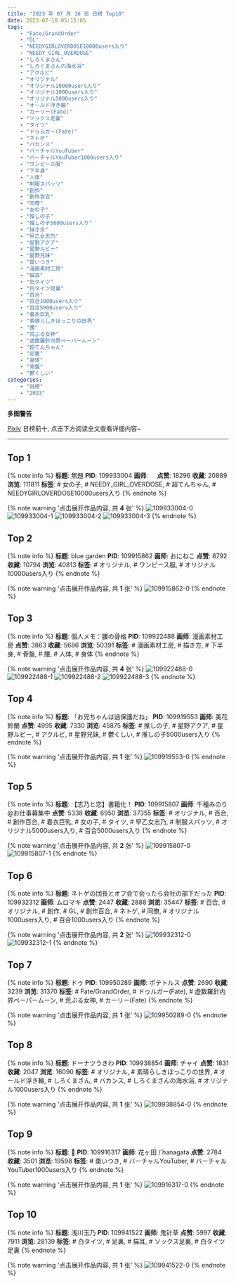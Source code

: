 ```yaml
---
title: "2023 年 07 月 16 日 日榜 Top10"
date: 2023-07-18 05:15:05
tags:
    - "Fate/GrandOrder"
    - "GL"
    - "NEEDYGIRLOVERDOSE10000users入り"
    - "NEEDY_GIRL_OVERDOSE"
    - "しろくまさん"
    - "しろくまさんの海水浴"
    - "アクルビ"
    - "オリジナル"
    - "オリジナル10000users入り"
    - "オリジナル1000users入り"
    - "オリジナル5000users入り"
    - "オールド浮き輪"
    - "カーリー(Fate)"
    - "ソックス足裏"
    - "タイツ"
    - "ドゥルガー(Fate)"
    - "ネトゲ"
    - "バカンス"
    - "バーチャルYouTuber"
    - "バーチャルYouTuber1000users入り"
    - "ワンピース服"
    - "下半身"
    - "人体"
    - "制服スパッツ"
    - "創作"
    - "創作百合"
    - "同僚"
    - "女の子"
    - "推しの子"
    - "推しの子5000users入り"
    - "描き方"
    - "早乙女志乃"
    - "星野アクア"
    - "星野ルビー"
    - "星野兄妹"
    - "棗いつき"
    - "漫画素材工房"
    - "猫耳"
    - "白タイツ"
    - "白タイツ足裏"
    - "百合"
    - "百合1000users入り"
    - "百合5000users入り"
    - "着衣巨乳"
    - "素晴らしきほっこりの世界"
    - "腰"
    - "荒ぶる女神"
    - "虚数羅針内界ペーパームーン"
    - "超てんちゃん"
    - "足裏"
    - "身体"
    - "骨盤"
    - "鬱くしい"
categories:
    - "日榜"
    - "2023"
---
```


<i class="fa fa-triangle-exclamation"></i>**多图警告**<i class="fa fa-triangle-exclamation"></i>

[Pixiv](https://www.pixiv.net/) 日榜前十, 点击下方阅读全文查看详细内容~

<!-- more -->

---

## Top 1

{% note info %}
**标题**: 無題
**PID**: 109933004 **画师**: ㅤ
**点赞**: 18296 **收藏**: 20889 **浏览**: 111811
**标签**: # 女の子, # NEEDY_GIRL_OVERDOSE, # 超てんちゃん, # NEEDYGIRLOVERDOSE10000users入り
{% endnote %}

{% note warning '点击展开作品内容, 共 **4** 张' %}
![109933004-0](https://i.pixiv.re/img-original/img/2023/07/15/16/41/24/109933004_p0.png)
![109933004-1](https://i.pixiv.re/img-original/img/2023/07/15/16/41/24/109933004_p1.png)
![109933004-2](https://i.pixiv.re/img-original/img/2023/07/15/16/41/24/109933004_p2.png)
![109933004-3](https://i.pixiv.re/img-original/img/2023/07/15/16/41/24/109933004_p3.png)
{% endnote %}

## Top 2

{% note info %}
**标题**: blue garden
**PID**: 109915862 **画师**: おにねこ
**点赞**: 8792 **收藏**: 10794 **浏览**: 40813
**标签**: # オリジナル, # ワンピース服, # オリジナル10000users入り
{% endnote %}

{% note warning '点击展开作品内容, 共 **1** 张' %}
![109915862-0](https://i.pixiv.re/img-original/img/2023/07/15/00/13/37/109915862_p0.jpg)
{% endnote %}

## Top 3

{% note info %}
**标题**: 個人メモ：腰の骨格
**PID**: 109922488 **画师**: 漫画素材工房
**点赞**: 3863 **收藏**: 5686 **浏览**: 50391
**标签**: # 漫画素材工房, # 描き方, # 下半身, # 骨盤, # 腰, # 人体, # 身体
{% endnote %}

{% note warning '点击展开作品内容, 共 **4** 张' %}
![109922488-0](https://i.pixiv.re/img-original/img/2023/07/15/07/00/09/109922488_p0.jpg)
![109922488-1](https://i.pixiv.re/img-original/img/2023/07/15/07/00/09/109922488_p1.jpg)
![109922488-2](https://i.pixiv.re/img-original/img/2023/07/15/07/00/09/109922488_p2.jpg)
![109922488-3](https://i.pixiv.re/img-original/img/2023/07/15/07/00/09/109922488_p3.jpg)
{% endnote %}

## Top 4

{% note info %}
**标题**: 「お兄ちゃんは過保護だね」
**PID**: 109919553 **画师**: 美花　鈴蘭
**点赞**: 4995 **收藏**: 7330 **浏览**: 45875
**标签**: # 推しの子, # 星野アクア, # 星野ルビー, # アクルビ, # 星野兄妹, # 鬱くしい, # 推しの子5000users入り
{% endnote %}

{% note warning '点击展开作品内容, 共 **1** 张' %}
![109919553-0](https://i.pixiv.re/img-original/img/2023/07/15/02/40/36/109919553_p0.png)
{% endnote %}

## Top 5

{% note info %}
**标题**: 【志乃と恋】書籍化！
**PID**: 109915807 **画师**: 千種みのり@お仕事募集中
**点赞**: 5338 **收藏**: 6950 **浏览**: 37355
**标签**: # オリジナル, # 百合, # 創作百合, # 着衣巨乳, # 女の子, # タイツ, # 早乙女志乃, # 制服スパッツ, # オリジナル5000users入り, # 百合5000users入り
{% endnote %}

{% note warning '点击展开作品内容, 共 **2** 张' %}
![109915807-0](https://i.pixiv.re/img-original/img/2023/07/15/00/12/19/109915807_p0.jpg)
![109915807-1](https://i.pixiv.re/img-original/img/2023/07/15/00/12/19/109915807_p1.jpg)
{% endnote %}

## Top 6

{% note info %}
**标题**: ネトゲの団長とオフ会で会ったら会社の部下だった
**PID**: 109932312 **画师**: ムロマキ
**点赞**: 2447 **收藏**: 2888 **浏览**: 35447
**标签**: # 百合, # オリジナル, # 創作, # GL, # 創作百合, # ネトゲ, # 同僚, # オリジナル1000users入り, # 百合1000users入り
{% endnote %}

{% note warning '点击展开作品内容, 共 **2** 张' %}
![109932312-0](https://i.pixiv.re/img-original/img/2023/07/15/16/11/15/109932312_p0.jpg)
![109932312-1](https://i.pixiv.re/img-original/img/2023/07/15/16/11/15/109932312_p1.jpg)
{% endnote %}

## Top 7

{% note info %}
**标题**: ドゥ
**PID**: 109950289 **画师**: ポテトルス
**点赞**: 2690 **收藏**: 3239 **浏览**: 31370
**标签**: # Fate/GrandOrder, # ドゥルガー(Fate), # 虚数羅針内界ペーパームーン, # 荒ぶる女神, # カーリー(Fate)
{% endnote %}

{% note warning '点击展开作品内容, 共 **1** 张' %}
![109950289-0](https://i.pixiv.re/img-original/img/2023/07/16/02/34/21/109950289_p0.jpg)
{% endnote %}

## Top 8

{% note info %}
**标题**: ドーナツうきわ
**PID**: 109938854 **画师**: チャイ
**点赞**: 1831 **收藏**: 2047 **浏览**: 16090
**标签**: # オリジナル, # 素晴らしきほっこりの世界, # オールド浮き輪, # しろくまさん, # バカンス, # しろくまさんの海水浴, # オリジナル1000users入り
{% endnote %}

{% note warning '点击展开作品内容, 共 **1** 张' %}
![109938854-0](https://i.pixiv.re/img-original/img/2023/07/15/20/30/03/109938854_p0.png)
{% endnote %}

## Top 9

{% note info %}
**标题**: 🧩
**PID**: 109916317 **画师**: 花ヶ田 / hanagata
**点赞**: 2784 **收藏**: 3501 **浏览**: 19598
**标签**: # 棗いつき, # バーチャルYouTuber, # バーチャルYouTuber1000users入り
{% endnote %}

{% note warning '点击展开作品内容, 共 **1** 张' %}
![109916317-0](https://i.pixiv.re/img-original/img/2023/07/15/00/26/02/109916317_p0.png)
{% endnote %}

## Top 10

{% note info %}
**标题**: 浅川玉乃
**PID**: 109941522 **画师**: 鬼针草
**点赞**: 5997 **收藏**: 7911 **浏览**: 28139
**标签**: # 白タイツ, # 足裏, # 猫耳, # ソックス足裏, # 白タイツ足裏
{% endnote %}

{% note warning '点击展开作品内容, 共 **1** 张' %}
![109941522-0](https://i.pixiv.re/img-original/img/2023/07/15/21/51/25/109941522_p0.jpg)
{% endnote %}
